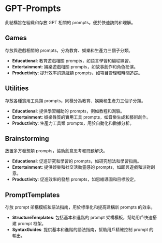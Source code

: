 # GPT-Prompts

此結構旨在組織和存放 GPT 相關的 prompts，便於快速訪問和理解。

## Games
存放與遊戲相關的 prompts，分為教育、娛樂和生產力三個子分類。
- **Educational**: 教育遊戲相關 prompts，如語言學習和編程練習。
- **Entertainment**: 娛樂遊戲相關 prompts，如故事創作和角色扮演。
- **Productivity**: 提升效率的遊戲類 prompts，如項目管理和時間追踪。

## Utilities
存放各種實用工具類 prompts，同樣分為教育、娛樂和生產力三個子分類。
- **Educational**: 提供學習輔助的 prompts，例如教程和測驗。
- **Entertainment**: 娛樂性質的實用工具 prompts，如音樂生成和藝術創作。
- **Productivity**: 生產力工具類 prompts，用於自動化和數據分析。

## Brainstorming
放置多方發想類 prompts，協助創意思考和問題解決。
- **Educational**: 促進研究和學習的 prompts，如研究想法和學習指南。
- **Entertainment**: 提供娛樂和社交活動靈感的 prompts，如即興遊戲和派對創意。
- **Productivity**: 促進效率的發想 prompts，如思維導圖和目標設定。

## PromptTemplates
存放 prompt 架構模板和語法指南，用於標準化和提高建構新 prompts 的效率。
- **StructureTemplates**: 包括基本和進階的 prompt 架構模板，幫助用戶快速搭建 prompt 框架。
- **SyntaxGuides**: 提供基本和進階的語法指南，幫助用戶精確控制 prompt 的輸出。


